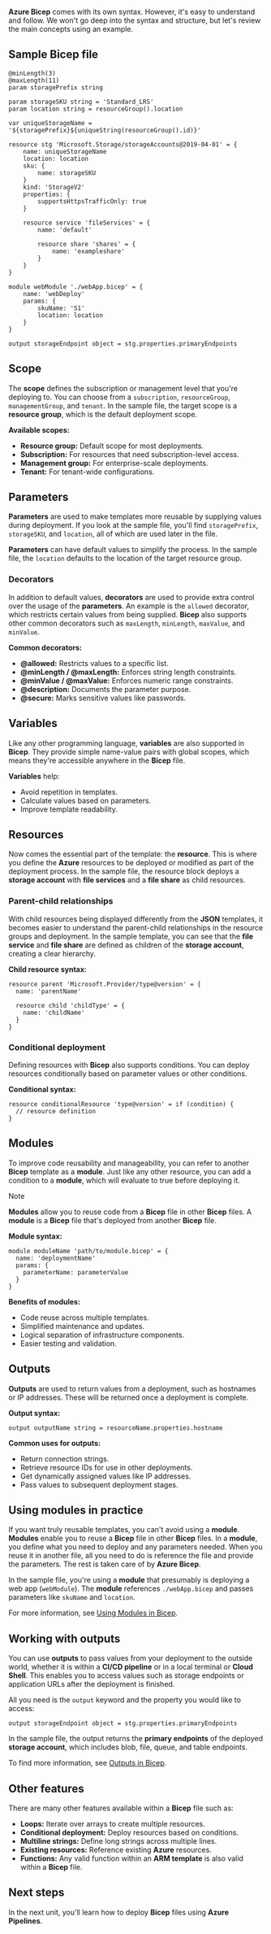 **Azure Bicep** comes with its own syntax. However, it's easy to understand and follow. We won't go deep into the syntax and structure, but let's review the main concepts using an example.

## Sample Bicep file

```Bicep
@minLength(3)
@maxLength(11)
param storagePrefix string

param storageSKU string = 'Standard_LRS'
param location string = resourceGroup().location

var uniqueStorageName = '${storagePrefix}${uniqueString(resourceGroup().id)}'

resource stg 'Microsoft.Storage/storageAccounts@2019-04-01' = {
    name: uniqueStorageName
    location: location
    sku: {
        name: storageSKU
    }
    kind: 'StorageV2'
    properties: {
        supportsHttpsTrafficOnly: true
    }

    resource service 'fileServices' = {
        name: 'default'

        resource share 'shares' = {
            name: 'exampleshare'
        }
    }
}

module webModule './webApp.bicep' = {
    name: 'webDeploy'
    params: {
        skuName: 'S1'
        location: location
    }
}

output storageEndpoint object = stg.properties.primaryEndpoints
```

## Scope

The **scope** defines the subscription or management level that you're deploying to. You can choose from a `subscription`, `resourceGroup`, `managementGroup`, and `tenant`. In the sample file, the target scope is a **resource group**, which is the default deployment scope.

**Available scopes:**

- **Resource group:** Default scope for most deployments.
- **Subscription:** For resources that need subscription-level access.
- **Management group:** For enterprise-scale deployments.
- **Tenant:** For tenant-wide configurations.

## Parameters

**Parameters** are used to make templates more reusable by supplying values during deployment. If you look at the sample file, you'll find `storagePrefix`, `storageSKU`, and `location`, all of which are used later in the file.

**Parameters** can have default values to simplify the process. In the sample file, the `location` defaults to the location of the target resource group.

### Decorators

In addition to default values, **decorators** are used to provide extra control over the usage of the **parameters**. An example is the `allowed` decorator, which restricts certain values from being supplied. **Bicep** also supports other common decorators such as `maxLength`, `minLength`, `maxValue`, and `minValue`.

**Common decorators:**

- **@allowed:** Restricts values to a specific list.
- **@minLength / @maxLength:** Enforces string length constraints.
- **@minValue / @maxValue:** Enforces numeric range constraints.
- **@description:** Documents the parameter purpose.
- **@secure:** Marks sensitive values like passwords.

## Variables

Like any other programming language, **variables** are also supported in **Bicep**. They provide simple name-value pairs with global scopes, which means they're accessible anywhere in the **Bicep** file.

**Variables** help:

- Avoid repetition in templates.
- Calculate values based on parameters.
- Improve template readability.

## Resources

Now comes the essential part of the template: the **resource**. This is where you define the **Azure** resources to be deployed or modified as part of the deployment process. In the sample file, the resource block deploys a **storage account** with **file services** and a **file share** as child resources.

### Parent-child relationships

With child resources being displayed differently from the **JSON** templates, it becomes easier to understand the parent-child relationships in the resource groups and deployment. In the sample template, you can see that the **file service** and **file share** are defined as children of the **storage account**, creating a clear hierarchy.

**Child resource syntax:**

```bicep
resource parent 'Microsoft.Provider/type@version' = {
  name: 'parentName'

  resource child 'childType' = {
    name: 'childName'
  }
}
```

### Conditional deployment

Defining resources with **Bicep** also supports conditions. You can deploy resources conditionally based on parameter values or other conditions.

**Conditional syntax:**

```bicep
resource conditionalResource 'type@version' = if (condition) {
  // resource definition
}
```

## Modules

To improve code reusability and manageability, you can refer to another **Bicep** template as a **module**. Just like any other resource, you can add a condition to a **module**, which will evaluate to true before deploying it.

> [!NOTE] 
> **Modules** allow you to reuse code from a **Bicep** file in other **Bicep** files. A **module** is a **Bicep** file that's deployed from another **Bicep** file.

**Module syntax:**

```bicep
module moduleName 'path/to/module.bicep' = {
  name: 'deploymentName'
  params: {
    parameterName: parameterValue
  }
}
```

**Benefits of modules:**

- Code reuse across multiple templates.
- Simplified maintenance and updates.
- Logical separation of infrastructure components.
- Easier testing and validation.

## Outputs

**Outputs** are used to return values from a deployment, such as hostnames or IP addresses. These will be returned once a deployment is complete.

**Output syntax:**

```bicep
output outputName string = resourceName.properties.hostname
```

**Common uses for outputs:**

- Return connection strings.
- Retrieve resource IDs for use in other deployments.
- Get dynamically assigned values like IP addresses.
- Pass values to subsequent deployment stages.

## Using modules in practice

If you want truly reusable templates, you can't avoid using a **module**. **Modules** enable you to reuse a **Bicep** file in other **Bicep** files. In a **module**, you define what you need to deploy and any parameters needed. When you reuse it in another file, all you need to do is reference the file and provide the parameters. The rest is taken care of by **Azure Bicep**.

In the sample file, you're using a **module** that presumably is deploying a web app (`webModule`). The **module** references `./webApp.bicep` and passes parameters like `skuName` and `location`.

For more information, see [Using Modules in Bicep](/azure/azure-resource-manager/bicep/modules/).

## Working with outputs

You can use **outputs** to pass values from your deployment to the outside world, whether it is within a **CI/CD pipeline** or in a local terminal or **Cloud Shell**. This enables you to access values such as storage endpoints or application URLs after the deployment is finished.

All you need is the `output` keyword and the property you would like to access:

```bicep
output storageEndpoint object = stg.properties.primaryEndpoints
```

In the sample file, the output returns the **primary endpoints** of the deployed **storage account**, which includes blob, file, queue, and table endpoints.

To find more information, see [Outputs in Bicep](/azure/azure-resource-manager/bicep/outputs/).

## Other features

There are many other features available within a **Bicep** file such as:

- **Loops:** Iterate over arrays to create multiple resources.
- **Conditional deployment:** Deploy resources based on conditions.
- **Multiline strings:** Define long strings across multiple lines.
- **Existing resources:** Reference existing **Azure** resources.
- **Functions:** Any valid function within an **ARM template** is also valid within a **Bicep** file.

## Next steps

In the next unit, you'll learn how to deploy **Bicep** files using **Azure Pipelines**.
